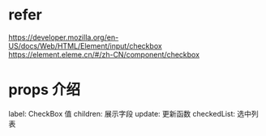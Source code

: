 # refer
https://developer.mozilla.org/en-US/docs/Web/HTML/Element/input/checkbox
https://element.eleme.cn/#/zh-CN/component/checkbox

# props 介绍
label: CheckBox 值
children: 展示字段
update: 更新函数
checkedList: 选中列表